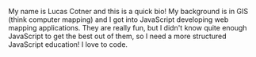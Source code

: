 My name is Lucas Cotner and this is a quick bio! My background is in GIS (think computer mapping) and I got into JavaScript developing web mapping applications. They are really fun, but I didn't know quite enough JavaScript to get the best out of them, so I need a more structured JavaScript education! I love to code. 


